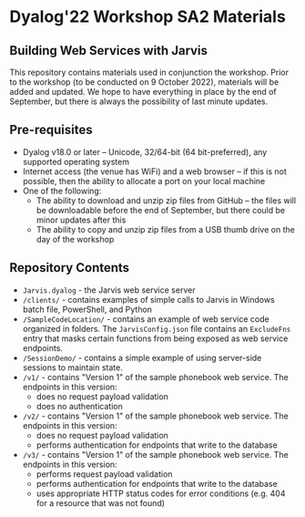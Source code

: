 # Dyalog'22 Workshop SA2 Materials 
## Building Web Services with Jarvis

This repository contains materials used in conjunction the workshop.
Prior to the workshop (to be conducted on 9 October 2022), materials will be added and updated. 
We hope to have everything in place by the end of September, but there is always the possibility of last minute updates.


## Pre-requisites

* Dyalog v18.0 or later – Unicode, 32/64-bit (64 bit-preferred), any supported operating system
* Internet access (the venue has WiFi) and a web browser – if this is not possible, then the ability to allocate a port on your local machine
* One of the following:
  * The ability to download and unzip zip files from GitHub – the files will be downloadable before the end of September, but there could be minor updates after this
  * The ability to copy and unzip zip files from a USB thumb drive on the day of the workshop

## Repository Contents

* `Jarvis.dyalog` - the Jarvis web service server
* `/clients/` - contains examples of simple calls to Jarvis in Windows batch file, PowerShell, and Python
* `/SampleCodeLocation/` - contains an example of web service code organized in folders.  The `JarvisConfig.json` file contains an `ExcludeFns` entry that masks certain functions from being exposed as web service endpoints.
* `/SessionDemo/` - contains a simple example of using server-side sessions to maintain state.
* `/v1/` - contains "Version 1" of the sample phonebook web service.  The endpoints in this version:
  * does no request payload validation
  * does no authentication 
* `/v2/` - contains "Version 1" of the sample phonebook web service.  The endpoints in this version:
  * does no request payload validation
  * performs authentication for endpoints that write to the database
* `/v3/` - contains "Version 1" of the sample phonebook web service.  The endpoints in this version:
  * performs request payload validation
  * performs authentication for endpoints that write to the database
  * uses appropriate HTTP status codes for error conditions (e.g. 404 for a resource that was not found)  